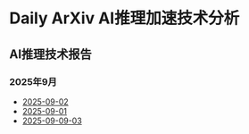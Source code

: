﻿# Daily ArXiv AI推理加速技术分析

## AI推理技术报告

### 2025年9月

<!-- REPORTS_START_2025_09 -->
- [2025-09-02](2025-09/09-02/ai_inference_report_20250905_185045.md)
- [2025-09-01](2025-09/09-01/ai_inference_report_20250904_103049.md)
- [2025-09-09-03](2025-09/09-03/ai_inference_report_20250910_145831.md)

<!-- REPORTS_END_2025_09 -->
